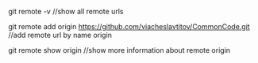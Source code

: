 git remote -v //show all remote urls

git remote add origin https://github.com/viacheslavtitov/CommonCode.git //add remote url by name origin

git remote show origin //show more information about remote origin